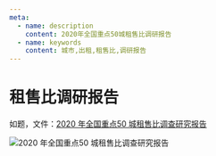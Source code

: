 ```yaml
---
meta:
  - name: description
    content: 2020年全国重点50城租售比调研报告
  - name: keywords
    content: 城市,出租,租售比,调研报告
---
```

# 租售比调研报告


如题，文件：[2020 年全国重点50 城租售比调查研究报告](https://5.z.wiki/autoupload/2022-09-09/9288e49d5df34cc2b4a7a0ef34d6eecc.5fe052aa643e0.pdf)

![2020 年全国重点50 城租售比调查研究报告](https://4.z.wiki/autoupload/2022-09-17/f2478c3dece541dab0386f40067ea888.image.png)
